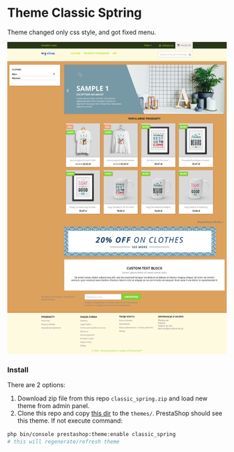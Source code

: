 # Theme Classic Sptring

Theme changed only css style, and got fixed menu.

![alt text](preview.png "Title")

### Install
There are 2 options:
1. Download zip file from this repo `classic_spring.zip` and load new theme from admin panel.
1. Clone this repo and copy [this dir](classic_spring/) to the `themes/`. PrestaShop should see this theme.
If not execute command:
```bash
php bin/console prestashop:theme:enable classic_spring
# this will regenerate/refresh theme
```
